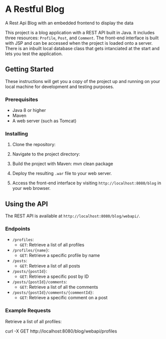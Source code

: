 #  A Restful Blog 
A Rest Api Blog with an embedded frontend to display the data

This project is a blog application with a REST API built in Java. 
It includes three resources: `Profile`, `Post`, and `Comment`. 
The front-end interface is built with JSP and can be accessed when the project is loaded onto a server.
There is an inbuilt local database class that gets intanciated at the start and lets you test the application.

## Getting Started

These instructions will get you a copy of the project up and running on your local machine for development and testing purposes.

### Prerequisites

- Java 8 or higher
- Maven
- A web server (such as Tomcat)

### Installing

1. Clone the repository:

2. Navigate to the project directory:

3. Build the project with Maven:
mvn clean package


4. Deploy the resulting `.war` file to your web server.

5. Access the front-end interface by visiting `http://localhost:8080/blog` in your web browser.

## Using the API

The REST API is available at `http://localhost:8080/blog/webapi/`.

### Endpoints

- `/profiles`:
  - `GET`: Retrieve a list of all profiles
- `/profiles/{name}`:
  - `GET`: Retrieve a specific profile by name
- `/posts`:
  - `GET`: Retrieve a list of all posts
- `/posts/{postId}`:
  - `GET`: Retrieve a specific post by ID
- `/posts/{postId}/comments`:
  - `GET`: Retrieve a list of all the comments
- `/posts/{postId}/comments/{commentId}`:
  - `GET`: Retrieve a specific comment on a post

### Example Requests

Retrieve a list of all profiles:

curl -X GET http://localhost:8080/blog/webapi/profiles
